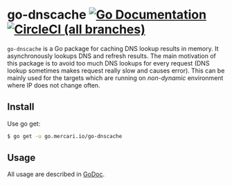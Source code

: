 # go-dnscache [![Go Documentation](http://img.shields.io/badge/go-documentation-blue.svg?style=flat-square)][godoc] [![CircleCI (all branches)](https://img.shields.io/circleci/project/github/mercari/go-dnscache.svg?style=flat-square)](circleci)

[godoc]: http://godoc.org/go.mercari.io/go-dnscache
[circleci]: https://circleci.com/gh/mercari/go-dnscache

`go-dnscache` is a Go package for caching DNS lookup results in memory. It asynchronously lookups DNS and refresh results. The main motivation of this package is to avoid too much DNS lookups for every request (DNS lookup sometimes makes request really slow and causes error). This can be mainly used for the targets which are running on *non-dynamic* environment where IP does not change often.

## Install

Use go get:

```bash
$ go get -u go.mercari.io/go-dnscache
```

## Usage

All usage are described in [GoDoc](https://godoc.org/go.mercari.io/go-dnscache).
